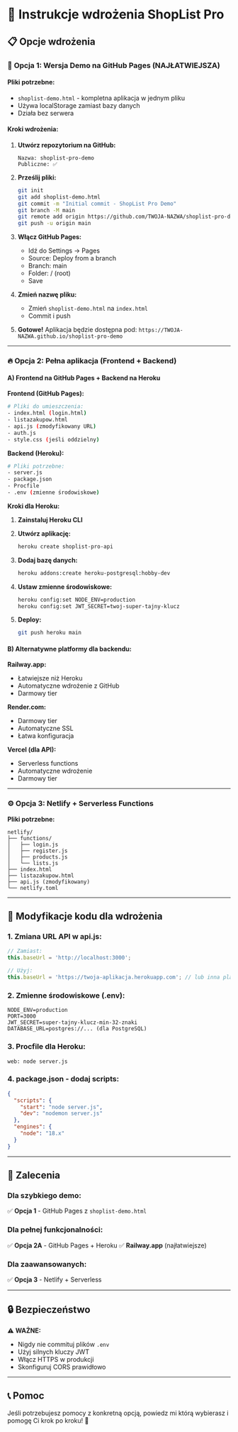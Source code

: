 # 🚀 Instrukcje wdrożenia ShopList Pro

## 📋 Opcje wdrożenia

### 🌟 **Opcja 1: Wersja Demo na GitHub Pages (NAJŁATWIEJSZA)**

#### Pliki potrzebne:
- `shoplist-demo.html` - kompletna aplikacja w jednym pliku
- Używa localStorage zamiast bazy danych
- Działa bez serwera

#### Kroki wdrożenia:

1. **Utwórz repozytorium na GitHub:**
   ```
   Nazwa: shoplist-pro-demo
   Publiczne: ✅
   ```

2. **Prześlij pliki:**
   ```bash
   git init
   git add shoplist-demo.html
   git commit -m "Initial commit - ShopList Pro Demo"
   git branch -M main
   git remote add origin https://github.com/TWOJA-NAZWA/shoplist-pro-demo.git
   git push -u origin main
   ```

3. **Włącz GitHub Pages:**
   - Idź do Settings → Pages
   - Source: Deploy from a branch
   - Branch: main
   - Folder: / (root)
   - Save

4. **Zmień nazwę pliku:**
   - Zmień `shoplist-demo.html` na `index.html`
   - Commit i push

5. **Gotowe!** 
   Aplikacja będzie dostępna pod: `https://TWOJA-NAZWA.github.io/shoplist-pro-demo`

---

### 🔥 **Opcja 2: Pełna aplikacja (Frontend + Backend)**

#### A) **Frontend na GitHub Pages + Backend na Heroku**

**Frontend (GitHub Pages):**
```bash
# Pliki do umieszczenia:
- index.html (login.html)
- listazakupow.html
- api.js (zmodyfikowany URL)
- auth.js
- style.css (jeśli oddzielny)
```

**Backend (Heroku):**
```bash
# Pliki potrzebne:
- server.js
- package.json
- Procfile
- .env (zmienne środowiskowe)
```

**Kroki dla Heroku:**

1. **Zainstaluj Heroku CLI**
2. **Utwórz aplikację:**
   ```bash
   heroku create shoplist-pro-api
   ```

3. **Dodaj bazę danych:**
   ```bash
   heroku addons:create heroku-postgresql:hobby-dev
   ```

4. **Ustaw zmienne środowiskowe:**
   ```bash
   heroku config:set NODE_ENV=production
   heroku config:set JWT_SECRET=twoj-super-tajny-klucz
   ```

5. **Deploy:**
   ```bash
   git push heroku main
   ```

#### B) **Alternatywne platformy dla backendu:**

**Railway.app:**
- Łatwiejsze niż Heroku
- Automatyczne wdrożenie z GitHub
- Darmowy tier

**Render.com:**
- Darmowy tier
- Automatyczne SSL
- Łatwa konfiguracja

**Vercel (dla API):**
- Serverless functions
- Automatyczne wdrożenie
- Darmowy tier

---

### ⚙️ **Opcja 3: Netlify + Serverless Functions**

**Pliki potrzebne:**
```
netlify/
├── functions/
│   ├── login.js
│   ├── register.js
│   ├── products.js
│   └── lists.js
├── index.html
├── listazakupow.html
├── api.js (zmodyfikowany)
└── netlify.toml
```

---

## 🔧 **Modyfikacje kodu dla wdrożenia**

### **1. Zmiana URL API w api.js:**
```javascript
// Zamiast:
this.baseUrl = 'http://localhost:3000';

// Użyj:
this.baseUrl = 'https://twoja-aplikacja.herokuapp.com'; // lub inna platforma
```

### **2. Zmienne środowiskowe (.env):**
```env
NODE_ENV=production
PORT=3000
JWT_SECRET=super-tajny-klucz-min-32-znaki
DATABASE_URL=postgres://... (dla PostgreSQL)
```

### **3. Procfile dla Heroku:**
```
web: node server.js
```

### **4. package.json - dodaj scripts:**
```json
{
  "scripts": {
    "start": "node server.js",
    "dev": "nodemon server.js"
  },
  "engines": {
    "node": "18.x"
  }
}
```

---

## 🎯 **Zalecenia**

### **Dla szybkiego demo:**
✅ **Opcja 1** - GitHub Pages z `shoplist-demo.html`

### **Dla pełnej funkcjonalności:**
✅ **Opcja 2A** - GitHub Pages + Heroku
✅ **Railway.app** (najłatwiejsze)

### **Dla zaawansowanych:**
✅ **Opcja 3** - Netlify + Serverless

---

## 🔒 **Bezpieczeństwo**

⚠️ **WAŻNE:**
- Nigdy nie commituj plików `.env`
- Użyj silnych kluczy JWT
- Włącz HTTPS w produkcji
- Skonfiguruj CORS prawidłowo

---

## 📞 **Pomoc**

Jeśli potrzebujesz pomocy z konkretną opcją, powiedz mi którą wybierasz i pomogę Ci krok po kroku! 🚀